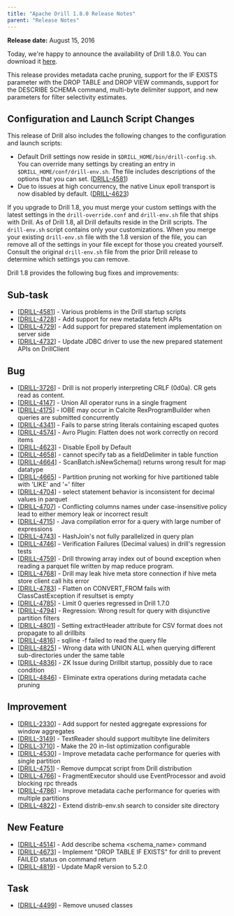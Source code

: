 ```yaml
---
title: "Apache Drill 1.8.0 Release Notes"
parent: "Release Notes"
---
```


**Release date:**  August 15, 2016

Today, we're happy to announce the availability of Drill 1.8.0. You can download it [here](https://drill.apache.org/download/).

This release provides metadata cache pruning, support for the IF EXISTS parameter with the DROP TABLE and DROP VIEW commands, support for the DESCRIBE SCHEMA command, multi-byte delimiter support, and new parameters for filter selectivity estimates.  

## Configuration and Launch Script Changes 
This release of Drill also includes the following changes to the configuration and launch scripts: 

- Default Drill settings now reside in `$DRILL_HOME/bin/drill-config.sh`. You can override many settings by creating an entry in `$DRILL_HOME/conf/drill-env.sh`. The file includes descriptions of the options that you can set.  ([DRILL-4581](https://issues.apache.org/jira/browse/DRILL-4581))  
- Due to issues at high concurrency, the native Linux epoll transport is now disabled by default. ([DRILL-4623](https://issues.apache.org/jira/browse/DRILL-4623))  
 
If you upgrade to Drill 1.8, you must merge your custom settings with the latest settings in the `drill-override.conf` and `drill-env.sh` file that ships with Drill. As of Drill 1.8, all Drill defaults reside in the Drill scripts. The `drill-env.sh` script contains only your customizations. When you merge your existing `drill-env.sh` file with the 1.8 version of the file, you can remove all of the settings in your file except for those you created yourself. Consult the original `drill-env.sh` file from the prior Drill release to determine which settings you can remove.



Drill 1.8 provides the following bug fixes and improvements:  

<h2>        Sub-task
</h2>
<ul>
<li>[<a href='https://issues.apache.org/jira/browse/DRILL-4581'>DRILL-4581</a>] -         Various problems in the Drill startup scripts
</li>
<li>[<a href='https://issues.apache.org/jira/browse/DRILL-4728'>DRILL-4728</a>] -         Add support for new metadata fetch APIs
</li>
<li>[<a href='https://issues.apache.org/jira/browse/DRILL-4729'>DRILL-4729</a>] -         Add support for prepared statement implementation on server side
</li>
<li>[<a href='https://issues.apache.org/jira/browse/DRILL-4732'>DRILL-4732</a>] -         Update JDBC driver to use the new prepared statement APIs on DrillClient
</li>
</ul>
                            
<h2>        Bug
</h2>
<ul>
<li>[<a href='https://issues.apache.org/jira/browse/DRILL-3726'>DRILL-3726</a>] -         Drill is not properly interpreting CRLF (0d0a). CR gets read as content.
</li>
<li>[<a href='https://issues.apache.org/jira/browse/DRILL-4147'>DRILL-4147</a>] -         Union All operator runs in a single fragment
</li>
<li>[<a href='https://issues.apache.org/jira/browse/DRILL-4175'>DRILL-4175</a>] -         IOBE may occur in Calcite RexProgramBuilder when queries are submitted concurrently
</li>
<li>[<a href='https://issues.apache.org/jira/browse/DRILL-4341'>DRILL-4341</a>] -         Fails to parse string literals containing escaped quotes
</li>
<li>[<a href='https://issues.apache.org/jira/browse/DRILL-4574'>DRILL-4574</a>] -         Avro Plugin: Flatten does not work correctly on record items
</li>
<li>[<a href='https://issues.apache.org/jira/browse/DRILL-4623'>DRILL-4623</a>] -         Disable Epoll by Default
</li>
<li>[<a href='https://issues.apache.org/jira/browse/DRILL-4658'>DRILL-4658</a>] -         cannot specify tab as a fieldDelimiter in table function
</li>
<li>[<a href='https://issues.apache.org/jira/browse/DRILL-4664'>DRILL-4664</a>] -         ScanBatch.isNewSchema() returns wrong result for map datatype
</li>
<li>[<a href='https://issues.apache.org/jira/browse/DRILL-4665'>DRILL-4665</a>] -         Partition pruning not working for hive partitioned table with &#39;LIKE&#39; and &#39;=&#39; filter
</li>
<li>[<a href='https://issues.apache.org/jira/browse/DRILL-4704'>DRILL-4704</a>] -         select statement behavior is inconsistent for decimal values in parquet
</li>
<li>[<a href='https://issues.apache.org/jira/browse/DRILL-4707'>DRILL-4707</a>] -         Conflicting columns names under case-insensitive policy lead to either memory leak or incorrect result
</li>
<li>[<a href='https://issues.apache.org/jira/browse/DRILL-4715'>DRILL-4715</a>] -         Java compilation error for a query with large number of expressions
</li>
<li>[<a href='https://issues.apache.org/jira/browse/DRILL-4743'>DRILL-4743</a>] -         HashJoin&#39;s not fully parallelized in query plan
</li>
<li>[<a href='https://issues.apache.org/jira/browse/DRILL-4746'>DRILL-4746</a>] -         Verification Failures (Decimal values) in drill&#39;s regression tests
</li>
<li>[<a href='https://issues.apache.org/jira/browse/DRILL-4759'>DRILL-4759</a>] -         Drill throwing array index out of bound exception when reading a parquet file written by map reduce program.
</li>
<li>[<a href='https://issues.apache.org/jira/browse/DRILL-4768'>DRILL-4768</a>] -         Drill may leak hive meta store connection if hive meta store client call hits error
</li>
<li>[<a href='https://issues.apache.org/jira/browse/DRILL-4783'>DRILL-4783</a>] -         Flatten on CONVERT_FROM fails with ClassCastException if resultset is empty
</li>
<li>[<a href='https://issues.apache.org/jira/browse/DRILL-4785'>DRILL-4785</a>] -         Limit 0 queries regressed in Drill 1.7.0 
</li>
<li>[<a href='https://issues.apache.org/jira/browse/DRILL-4794'>DRILL-4794</a>] -         Regression: Wrong result for query with disjunctive partition filters
</li>
<li>[<a href='https://issues.apache.org/jira/browse/DRILL-4801'>DRILL-4801</a>] -         Setting extractHeader attribute for CSV format does not propagate to all drillbits 
</li>
<li>[<a href='https://issues.apache.org/jira/browse/DRILL-4816'>DRILL-4816</a>] -         sqlline -f failed to read the query file
</li>
<li>[<a href='https://issues.apache.org/jira/browse/DRILL-4825'>DRILL-4825</a>] -         Wrong data with UNION ALL when querying different sub-directories under the same table
</li>
<li>[<a href='https://issues.apache.org/jira/browse/DRILL-4836'>DRILL-4836</a>] -         ZK Issue during Drillbit startup, possibly due to race condition
</li>
<li>[<a href='https://issues.apache.org/jira/browse/DRILL-4846'>DRILL-4846</a>] -         Eliminate extra operations during metadata cache pruning
</li>
</ul>
                        
<h2>        Improvement
</h2>
<ul>
<li>[<a href='https://issues.apache.org/jira/browse/DRILL-2330'>DRILL-2330</a>] -         Add support for nested aggregate expressions for window aggregates
</li>
<li>[<a href='https://issues.apache.org/jira/browse/DRILL-3149'>DRILL-3149</a>] -         TextReader should support multibyte line delimiters
</li>
<li>[<a href='https://issues.apache.org/jira/browse/DRILL-3710'>DRILL-3710</a>] -         Make the 20 in-list optimization configurable
</li>
<li>[<a href='https://issues.apache.org/jira/browse/DRILL-4530'>DRILL-4530</a>] -         Improve metadata cache performance for queries with single partition 
</li>
<li>[<a href='https://issues.apache.org/jira/browse/DRILL-4751'>DRILL-4751</a>] -         Remove dumpcat script from Drill distribution
</li>
<li>[<a href='https://issues.apache.org/jira/browse/DRILL-4766'>DRILL-4766</a>] -         FragmentExecutor should use EventProcessor and avoid blocking rpc threads
</li>
<li>[<a href='https://issues.apache.org/jira/browse/DRILL-4786'>DRILL-4786</a>] -         Improve metadata cache performance for queries with multiple partitions
</li>
<li>[<a href='https://issues.apache.org/jira/browse/DRILL-4822'>DRILL-4822</a>] -         Extend distrib-env.sh search to consider site directory
</li>
</ul>
            
<h2>        New Feature
</h2>
<ul>
<li>[<a href='https://issues.apache.org/jira/browse/DRILL-4514'>DRILL-4514</a>] -         Add describe schema &lt;schema_name&gt; command
</li>
<li>[<a href='https://issues.apache.org/jira/browse/DRILL-4673'>DRILL-4673</a>] -         Implement &quot;DROP TABLE IF EXISTS&quot; for drill to prevent FAILED status on command return
</li>
<li>[<a href='https://issues.apache.org/jira/browse/DRILL-4819'>DRILL-4819</a>] -         Update MapR version to 5.2.0
</li>
</ul>
                                                        
<h2>        Task
</h2>
<ul>
<li>[<a href='https://issues.apache.org/jira/browse/DRILL-4499'>DRILL-4499</a>] -         Remove unused classes
</li>
</ul>
                  

    
                                           